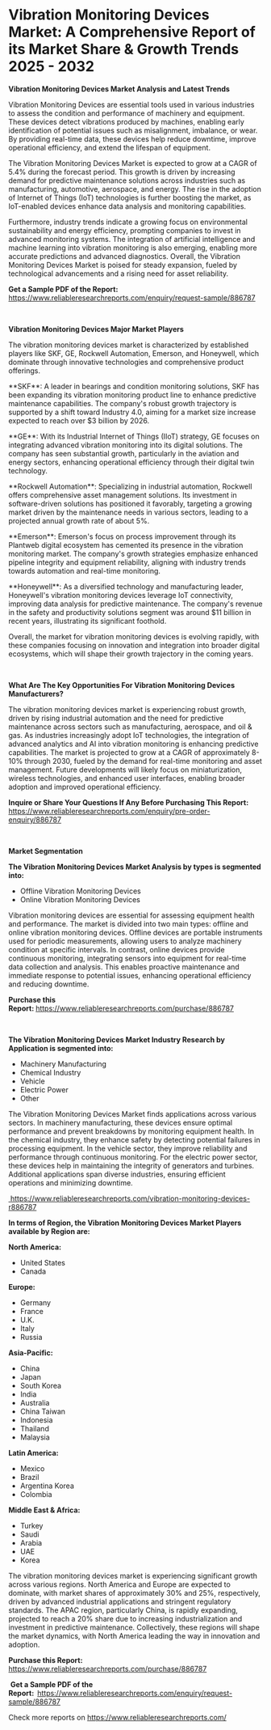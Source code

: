 <p><h1>Vibration Monitoring Devices Market: A Comprehensive Report of its Market Share & Growth Trends 2025 - 2032</h1></p><p><strong>Vibration Monitoring Devices Market Analysis and Latest Trends</strong></p>
<p><p>Vibration Monitoring Devices are essential tools used in various industries to assess the condition and performance of machinery and equipment. These devices detect vibrations produced by machines, enabling early identification of potential issues such as misalignment, imbalance, or wear. By providing real-time data, these devices help reduce downtime, improve operational efficiency, and extend the lifespan of equipment.</p><p>The Vibration Monitoring Devices Market is expected to grow at a CAGR of 5.4% during the forecast period. This growth is driven by increasing demand for predictive maintenance solutions across industries such as manufacturing, automotive, aerospace, and energy. The rise in the adoption of Internet of Things (IoT) technologies is further boosting the market, as IoT-enabled devices enhance data analysis and monitoring capabilities.</p><p>Furthermore, industry trends indicate a growing focus on environmental sustainability and energy efficiency, prompting companies to invest in advanced monitoring systems. The integration of artificial intelligence and machine learning into vibration monitoring is also emerging, enabling more accurate predictions and advanced diagnostics. Overall, the Vibration Monitoring Devices Market is poised for steady expansion, fueled by technological advancements and a rising need for asset reliability.</p></p>
<p><strong>Get a Sample PDF of the Report:&nbsp;</strong> <a href="https://www.reliableresearchreports.com/enquiry/request-sample/886787?utm_campaign=2296&utm_medium=2&utm_source=Github&utm_content=ia&utm_term=08042025&utm_id=vibration-monitoring-devices">https://www.reliableresearchreports.com/enquiry/request-sample/886787</a></p>
<p>&nbsp;</p>
<p><strong>Vibration Monitoring Devices Major Market Players</strong></p>
<p><p>The vibration monitoring devices market is characterized by established players like SKF, GE, Rockwell Automation, Emerson, and Honeywell, which dominate through innovative technologies and comprehensive product offerings.</p><p>**SKF**: A leader in bearings and condition monitoring solutions, SKF has been expanding its vibration monitoring product line to enhance predictive maintenance capabilities. The company's robust growth trajectory is supported by a shift toward Industry 4.0, aiming for a market size increase expected to reach over $3 billion by 2026.</p><p>**GE**: With its Industrial Internet of Things (IIoT) strategy, GE focuses on integrating advanced vibration monitoring into its digital solutions. The company has seen substantial growth, particularly in the aviation and energy sectors, enhancing operational efficiency through their digital twin technology.</p><p>**Rockwell Automation**: Specializing in industrial automation, Rockwell offers comprehensive asset management solutions. Its investment in software-driven solutions has positioned it favorably, targeting a growing market driven by the maintenance needs in various sectors, leading to a projected annual growth rate of about 5%.</p><p>**Emerson**: Emerson's focus on process improvement through its Plantweb digital ecosystem has cemented its presence in the vibration monitoring market. The company's growth strategies emphasize enhanced pipeline integrity and equipment reliability, aligning with industry trends towards automation and real-time monitoring.</p><p>**Honeywell**: As a diversified technology and manufacturing leader, Honeywell's vibration monitoring devices leverage IoT connectivity, improving data analysis for predictive maintenance. The company's revenue in the safety and productivity solutions segment was around $11 billion in recent years, illustrating its significant foothold.</p><p>Overall, the market for vibration monitoring devices is evolving rapidly, with these companies focusing on innovation and integration into broader digital ecosystems, which will shape their growth trajectory in the coming years.</p></p>
<p>&nbsp;</p>
<p><strong>What Are The Key Opportunities For Vibration Monitoring Devices Manufacturers?</strong></p>
<p><p>The vibration monitoring devices market is experiencing robust growth, driven by rising industrial automation and the need for predictive maintenance across sectors such as manufacturing, aerospace, and oil & gas. As industries increasingly adopt IoT technologies, the integration of advanced analytics and AI into vibration monitoring is enhancing predictive capabilities. The market is projected to grow at a CAGR of approximately 8-10% through 2030, fueled by the demand for real-time monitoring and asset management. Future developments will likely focus on miniaturization, wireless technologies, and enhanced user interfaces, enabling broader adoption and improved operational efficiency.</p></p>
<p><strong>Inquire or Share Your Questions If Any Before Purchasing This Report:</strong> <a href="https://www.reliableresearchreports.com/enquiry/pre-order-enquiry/886787?utm_campaign=2296&utm_medium=2&utm_source=Github&utm_content=ia&utm_term=08042025&utm_id=vibration-monitoring-devices">https://www.reliableresearchreports.com/enquiry/pre-order-enquiry/886787</a></p>
<p>&nbsp;</p>
<p><strong>Market Segmentation</strong></p>
<p><strong>The Vibration Monitoring Devices Market Analysis by types is segmented into:</strong></p>
<p><ul><li>Offline Vibration Monitoring Devices</li><li>Online Vibration Monitoring Devices</li></ul></p>
<p><p>Vibration monitoring devices are essential for assessing equipment health and performance. The market is divided into two main types: offline and online vibration monitoring devices. Offline devices are portable instruments used for periodic measurements, allowing users to analyze machinery condition at specific intervals. In contrast, online devices provide continuous monitoring, integrating sensors into equipment for real-time data collection and analysis. This enables proactive maintenance and immediate response to potential issues, enhancing operational efficiency and reducing downtime.</p></p>
<p><strong>Purchase this Report:&nbsp;</strong><a href="https://www.reliableresearchreports.com/purchase/886787?utm_campaign=2296&utm_medium=2&utm_source=Github&utm_content=ia&utm_term=08042025&utm_id=vibration-monitoring-devices">https://www.reliableresearchreports.com/purchase/886787</a></p>
<p>&nbsp;</p>
<p><strong>The Vibration Monitoring Devices Market Industry Research by Application is segmented into:</strong></p>
<p><ul><li>Machinery Manufacturing</li><li>Chemical Industry</li><li>Vehicle</li><li>Electric Power</li><li>Other</li></ul></p>
<p><p>The Vibration Monitoring Devices Market finds applications across various sectors. In machinery manufacturing, these devices ensure optimal performance and prevent breakdowns by monitoring equipment health. In the chemical industry, they enhance safety by detecting potential failures in processing equipment. In the vehicle sector, they improve reliability and performance through continuous monitoring. For the electric power sector, these devices help in maintaining the integrity of generators and turbines. Additional applications span diverse industries, ensuring efficient operations and minimizing downtime.</p></p>
<p><a href="https://www.reliableresearchreports.com/vibration-monitoring-devices-r886787?utm_campaign=2296&utm_medium=2&utm_source=Github&utm_content=ia&utm_term=08042025&utm_id=vibration-monitoring-devices">&nbsp;https://www.reliableresearchreports.com/vibration-monitoring-devices-r886787</a></p>
<p><strong>In terms of Region, the Vibration Monitoring Devices Market Players available by Region are:</strong></p>
<p>
    <p> <strong> North America: </strong>
        <ul>
            <li>United States</li>
            <li>Canada</li>
        </ul>
        </p> 
    <p> <strong> Europe: </strong>
        <ul>
            <li>Germany</li>
            <li>France</li>
            <li>U.K.</li>
            <li>Italy</li>
            <li>Russia</li>
        </ul>
        </p> 
    <p> <strong> Asia-Pacific: </strong>
        <ul>
            <li>China</li>
            <li>Japan</li>
            <li>South Korea</li>
            <li>India</li>
            <li>Australia</li>
            <li>China Taiwan</li>
            <li>Indonesia</li>
            <li>Thailand</li>
            <li>Malaysia</li>
        </ul>
        </p> 
    <p> <strong> Latin America: </strong>
        <ul>
            <li>Mexico</li>
            <li>Brazil</li>
            <li>Argentina Korea</li>
            <li>Colombia</li>
        </ul>
        </p> 
    <p> <strong> Middle East & Africa: </strong>
        <ul>
            <li>Turkey</li>
            <li>Saudi</li>
            <li>Arabia</li>
            <li>UAE</li>
            <li>Korea</li>
        </ul>
    </p>
    </p>
<p><p>The vibration monitoring devices market is experiencing significant growth across various regions. North America and Europe are expected to dominate, with market shares of approximately 30% and 25%, respectively, driven by advanced industrial applications and stringent regulatory standards. The APAC region, particularly China, is rapidly expanding, projected to reach a 20% share due to increasing industrialization and investment in predictive maintenance. Collectively, these regions will shape the market dynamics, with North America leading the way in innovation and adoption.</p></p>
<p><strong>Purchase this Report: </strong><a href="https://www.reliableresearchreports.com/purchase/886787?utm_campaign=2296&utm_medium=2&utm_source=Github&utm_content=ia&utm_term=08042025&utm_id=vibration-monitoring-devices">https://www.reliableresearchreports.com/purchase/886787</a></p>
<p>&nbsp;<strong>Get a Sample PDF of the Report:&nbsp;&nbsp;</strong><a href="https://www.reliableresearchreports.com/enquiry/request-sample/886787?utm_campaign=2296&utm_medium=2&utm_source=Github&utm_content=ia&utm_term=08042025&utm_id=vibration-monitoring-devices">https://www.reliableresearchreports.com/enquiry/request-sample/886787</a></p>
<p><strong></strong></p>
<p>Check more reports on <a href="https://www.reliableresearchreports.com/?utm_campaign=2296&utm_medium=2&utm_source=Github&utm_content=ia&utm_term=08042025&utm_id=vibration-monitoring-devices">https://www.reliableresearchreports.com/</a></p>